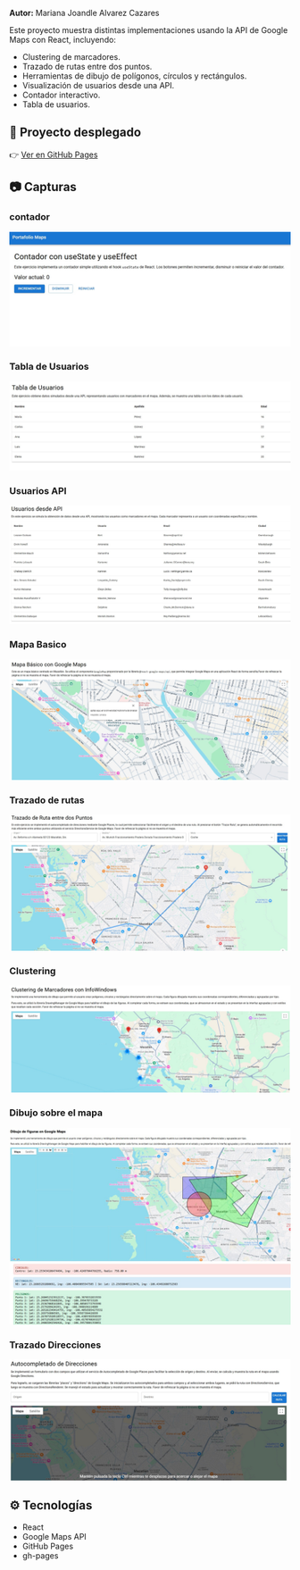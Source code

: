 
**Autor:** Mariana Joandle Alvarez Cazares

Este proyecto muestra distintas implementaciones usando la API de Google Maps con React, incluyendo:

- Clustering de marcadores.
- Trazado de rutas entre dos puntos.
- Herramientas de dibujo de polígonos, círculos y rectángulos.
- Visualización de usuarios desde una API.
- Contador interactivo.
- Tabla de usuarios.

## 🚀 Proyecto desplegado

👉 [Ver en GitHub Pages](https://M-J-A-C.github.io/Portafolio)

## 📷 Capturas

### contador
![Contador](./public/capturas/Contador.jpg)

### Tabla de Usuarios
![Tabla de Usuarios](./public/capturas/Tabla_usuarios.jpg)

### Usuarios API
![Usuarios API](./public/capturas/Usuarios_API.jpg)

### Mapa Basico
![Mapa Basico](./public/capturas/Mapa_basico.jpg)

### Trazado de rutas
![Trazado de rutas](./public/capturas/Trazado_rutas.jpg)

### Clustering
![Clustering](./public/capturas/Cluster.jpg)

### Dibujo sobre el mapa
![Dibujo](./public/capturas/Dibujo.jpg)

### Trazado Direcciones
![Direcciones](./public/capturas/Direcciones.jpg)

## ⚙️ Tecnologías

- React
- Google Maps API
- GitHub Pages
- gh-pages

